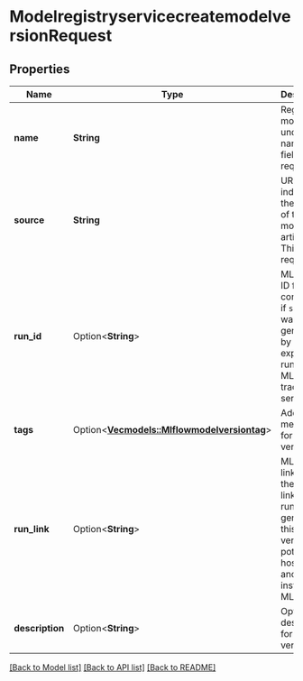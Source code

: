 # ModelregistryservicecreatemodelversionRequest

## Properties

Name | Type | Description | Notes
------------ | ------------- | ------------- | -------------
**name** | **String** | Register model under this name This field is required. | 
**source** | **String** | URI indicating the location of the model artifacts. This field is required. | 
**run_id** | Option<**String**> | MLflow run ID for correlation, if ``source`` was generated by an experiment run in MLflow tracking server | [optional]
**tags** | Option<[**Vec<models::Mlflowmodelversiontag>**](mlflowmodelversiontag.md)> | Additional metadata for model version. | [optional]
**run_link** | Option<**String**> | MLflow run link - this is the exact link of the run that generated this model version, potentially hosted at another instance of MLflow. | [optional]
**description** | Option<**String**> | Optional description for model version. | [optional]

[[Back to Model list]](../README.md#documentation-for-models) [[Back to API list]](../README.md#documentation-for-api-endpoints) [[Back to README]](../README.md)



